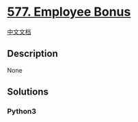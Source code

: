 # [577. Employee Bonus](https://leetcode.com/problems/employee-bonus)

[中文文档](/leetcode/0500-0599/0577.Employee%20Bonus/README.md)

## Description

None

## Solutions

<!-- tabs:start -->

### **Python3**

```python

```

<!-- tabs:end -->

